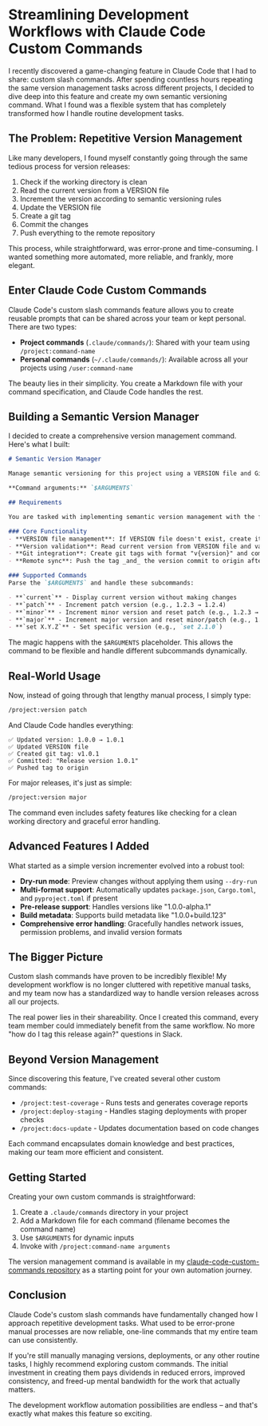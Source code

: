 # Streamlining Development Workflows with Claude Code Custom Commands

I recently discovered a game-changing feature in Claude Code that I had to share: custom slash commands. After spending countless hours repeating the same version management tasks across different projects, I decided to dive deep into this feature and create my own semantic versioning command. What I found was a flexible system that has completely transformed how I handle routine development tasks.

## The Problem: Repetitive Version Management

Like many developers, I found myself constantly going through the same tedious process for version releases:

1. Check if the working directory is clean
2. Read the current version from a VERSION file
3. Increment the version according to semantic versioning rules
4. Update the VERSION file
5. Create a git tag
6. Commit the changes
7. Push everything to the remote repository

This process, while straightforward, was error-prone and time-consuming. I wanted something more automated, more reliable, and frankly, more elegant.

## Enter Claude Code Custom Commands

Claude Code's custom slash commands feature allows you to create reusable prompts that can be shared across your team or kept personal. There are two types:

- **Project commands** (`.claude/commands/`): Shared with your team using `/project:command-name`
- **Personal commands** (`~/.claude/commands/`): Available across all your projects using `/user:command-name`

The beauty lies in their simplicity. You create a Markdown file with your command specification, and Claude Code handles the rest.

## Building a Semantic Version Manager

I decided to create a comprehensive version management command. Here's what I built:

```markdown
# Semantic Version Manager

Manage semantic versioning for this project using a VERSION file and Git tags.

**Command arguments:** `$ARGUMENTS`

## Requirements

You are tasked with implementing semantic version management with the following specifications:

### Core Functionality
- **VERSION file management**: If VERSION file doesn't exist, create it with "0.0.1"
- **Version validation**: Read current version from VERSION file and validate it follows proper semantic versioning (MAJOR.MINOR.PATCH)
- **Git integration**: Create git tags with format "v{version}" and commit with message "Release version {version}"
- **Remote sync**: Push the tag _and_ the version commit to origin after creation

### Supported Commands
Parse the `$ARGUMENTS` and handle these subcommands:

- **`current`** - Display current version without making changes
- **`patch`** - Increment patch version (e.g., 1.2.3 → 1.2.4)
- **`minor`** - Increment minor version and reset patch (e.g., 1.2.3 → 1.3.0)
- **`major`** - Increment major version and reset minor/patch (e.g., 1.2.3 → 2.0.0)
- **`set X.Y.Z`** - Set specific version (e.g., `set 2.1.0`)
```

The magic happens with the `$ARGUMENTS` placeholder. This allows the command to be flexible and handle different subcommands dynamically.

## Real-World Usage

Now, instead of going through that lengthy manual process, I simply type:

```bash
/project:version patch
```

And Claude Code handles everything:

```
✅ Updated version: 1.0.0 → 1.0.1
✅ Updated VERSION file
✅ Created git tag: v1.0.1
✅ Committed: "Release version 1.0.1"
✅ Pushed tag to origin
```

For major releases, it's just as simple:

```bash
/project:version major
```

The command even includes safety features like checking for a clean working directory and graceful error handling.

## Advanced Features I Added

What started as a simple version incrementer evolved into a robust tool:

- **Dry-run mode**: Preview changes without applying them using `--dry-run`
- **Multi-format support**: Automatically updates `package.json`, `Cargo.toml`, and `pyproject.toml` if present
- **Pre-release support**: Handles versions like "1.0.0-alpha.1"
- **Build metadata**: Supports build metadata like "1.0.0+build.123"
- **Comprehensive error handling**: Gracefully handles network issues, permission problems, and invalid version formats

## The Bigger Picture

Custom slash commands have proven to be incredibly flexible! My development workflow is no longer cluttered with repetitive manual tasks, and my team now has a standardized way to handle version releases across all our projects.

The real power lies in their shareability. Once I created this command, every team member could immediately benefit from the same workflow. No more "how do I tag this release again?" questions in Slack.

## Beyond Version Management

Since discovering this feature, I've created several other custom commands:

- `/project:test-coverage` - Runs tests and generates coverage reports
- `/project:deploy-staging` - Handles staging deployments with proper checks
- `/project:docs-update` - Updates documentation based on code changes

Each command encapsulates domain knowledge and best practices, making our team more efficient and consistent.

## Getting Started

Creating your own custom commands is straightforward:

1. Create a `.claude/commands` directory in your project
2. Add a Markdown file for each command (filename becomes the command name)
3. Use `$ARGUMENTS` for dynamic inputs
4. Invoke with `/project:command-name arguments`

The version management command is available in my [claude-code-custom-commands repository](https://github.com/y-a-v-a/claude-cude-custom-commands) as a starting point for your own automation journey.

## Conclusion

Claude Code's custom slash commands have fundamentally changed how I approach repetitive development tasks. What used to be error-prone manual processes are now reliable, one-line commands that my entire team can use consistently.

If you're still manually managing versions, deployments, or any other routine tasks, I highly recommend exploring custom commands. The initial investment in creating them pays dividends in reduced errors, improved consistency, and freed-up mental bandwidth for the work that actually matters.

The development workflow automation possibilities are endless – and that's exactly what makes this feature so exciting.